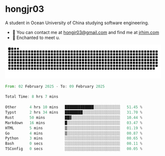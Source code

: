 # hongjr03

A student in Ocean University of China studying software engineering. 

- 📧 You can contact me at hongjr03@gmail.com and find me at [jrhim.com](https://jrhim.com/)
- 💜 Enchanted to meet u.

![snake_animation](https://raw.githubusercontent.com/hongjr03/hongjr03/output/github-contribution-grid-snake.svg)

<!--START_SECTION:waka-->

```rust
From: 02 February 2025 - To: 09 February 2025

Total Time: 8 hrs 7 mins

Other      4 hrs 10 mins   █████████████░░░░░░░░░░░░   51.45 %
Typst      2 hrs 34 mins   ████████░░░░░░░░░░░░░░░░░   31.70 %
Rust       50 mins         ██▓░░░░░░░░░░░░░░░░░░░░░░   10.44 %
Markdown   16 mins         █░░░░░░░░░░░░░░░░░░░░░░░░   03.47 %
HTML       5 mins          ▒░░░░░░░░░░░░░░░░░░░░░░░░   01.19 %
Go         4 mins          ▒░░░░░░░░░░░░░░░░░░░░░░░░   00.87 %
Python     3 mins          ░░░░░░░░░░░░░░░░░░░░░░░░░   00.65 %
Bash       0 secs          ░░░░░░░░░░░░░░░░░░░░░░░░░   00.11 %
TSConfig   0 secs          ░░░░░░░░░░░░░░░░░░░░░░░░░   00.05 %
```

<!--END_SECTION:waka-->
